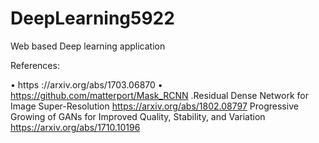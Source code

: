# DeepLearning5922
Web based Deep learning application 

References: 

• https ://arxiv.org/abs/1703.06870
• https://github.com/matterport/Mask_RCNN 
.Residual Dense Network for Image Super-Resolution
 https://arxiv.org/abs/1802.08797
Progressive Growing of GANs for Improved Quality, Stability, and Variation
https://arxiv.org/abs/1710.10196

